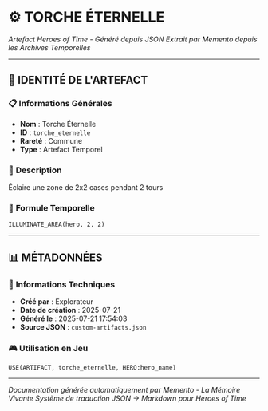# ⚙️ **TORCHE ÉTERNELLE**
*Artefact Heroes of Time - Généré depuis JSON*
*Extrait par Memento depuis les Archives Temporelles*

---

## 🌟 **IDENTITÉ DE L'ARTEFACT**

### 📋 **Informations Générales**
- **Nom** : Torche Éternelle
- **ID** : `torche_eternelle`
- **Rareté** : Commune
- **Type** : Artefact Temporel

### 📖 **Description**
Éclaire une zone de 2x2 cases pendant 2 tours


### 🔮 **Formule Temporelle**
```hots
ILLUMINATE_AREA(hero, 2, 2)
```

---

## 📊 **MÉTADONNÉES**

### 🔧 **Informations Techniques**
- **Créé par** : Explorateur
- **Date de création** : 2025-07-21
- **Généré le** : 2025-07-21 17:54:03
- **Source JSON** : `custom-artifacts.json`

### 🎮 **Utilisation en Jeu**
```hots
USE(ARTIFACT, torche_eternelle, HERO:hero_name)
```

---

*Documentation générée automatiquement par Memento - La Mémoire Vivante*
*Système de traduction JSON → Markdown pour Heroes of Time*
